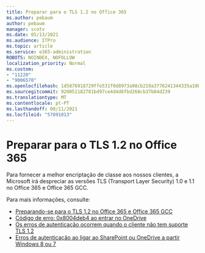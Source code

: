 ```yaml
---
title: Preparar para o TLS 1.2 no Office 365
ms.author: pebaum
author: pebaum
manager: scotv
ms.date: 05/13/2021
ms.audience: ITPro
ms.topic: article
ms.service: o365-administration
ROBOTS: NOINDEX, NOFOLLOW
localization_priority: Normal
ms.custom:
- "11220"
- "9006570"
ms.openlocfilehash: 1d5876918729ffe531f0d8973a98cb219a3776241344335a10b4cde4d0775a99
ms.sourcegitcommit: 920051182781bd97ce4d4d6fbd268cb37b84d239
ms.translationtype: MT
ms.contentlocale: pt-PT
ms.lasthandoff: 08/11/2021
ms.locfileid: "57891013"
---
```

# <a name="preparing-for-tls-12-in-office-365"></a>Preparar para o TLS 1.2 no Office 365

Para fornecer a melhor encriptação de classe aos nossos clientes, a Microsoft irá despreciar as versões TLS (Transport Layer Security) 1.0 e 1.1 no Office 365 e Office 365 GCC. 

Para mais informações, consulte:

- [Preparando-se para o TLS 1.2 no Office 365 e Office 365 GCC](https://docs.microsoft.com/microsoft-365/compliance/prepare-tls-1.2-in-office-365)
- [Código de erro: 0x8004deb4 ao entrar no OneDrive](https://support.microsoft.com/office/error-code-0x8004deb4-when-signing-in-to-onedrive-e8a8d97c-a87e-4dda-a67e-bae4fef05dcb)
- [Os erros de autenticação ocorrem quando o cliente não tem suporte TLS 1.2](https://docs.microsoft.com/sharepoint/troubleshoot/administration/authentication-errors-tls12-support)
- [Erros de autenticação ao ligar ao SharePoint ou OneDrive a partir Windows 8 ou 7](https://docs.microsoft.com/sharepoint/troubleshoot/administration/authentication-errors-windows7)